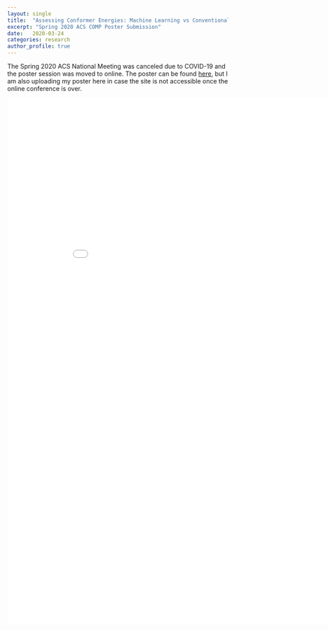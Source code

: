 ```yaml
---
layout: single
title:  "Assessing Conformer Energies: Machine Learning vs Conventional Quantum Chemistry"
excerpt: "Spring 2020 ACS COMP Poster Submission"
date:   2020-03-24
categories: research
author_profile: true
---
```


The Spring 2020 ACS National Meeting was canceled due to COVID-19 and the poster session was moved to online. The poster can be found [here](https://www.morressier.com/article/assessing-conformer-energies-machine-learning-vs-conventional-quantum-chemistry/5e735fdfcde2b641284a9d99), but I am also uploading my poster here in case the site is not accessible once the online conference is over.


<!-- <div style="font-size:0;">
    <img src="/assets/pdf/dakota_folmsbee_ACS_Spring2020.pdf" width="500">
</div> -->

<embed src="/assets/pdf/dakota_folmsbee_ACS_Spring2020.pdf" width="900px" height="1200px" />